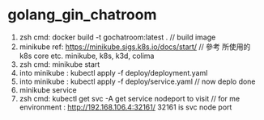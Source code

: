 # golang_gin_chatroom
1. zsh cmd: docker build -t gochatroom:latest .
   // build image
2. minikube ref: https://minikube.sigs.k8s.io/docs/start/
   // 參考 所使用的 k8s core etc. minikube, k8s, k3d, colima
3. zsh cmd: minikube start
4. into minikube : kubectl apply -f deploy/deployment.yaml
5. into minikube : kubectl apply -f deploy/service.yaml
   // now deplo done
6. minikube service 
6. zsh cmd: kubectl get svc -A get service nodeport to visit
   // for me environment : http://192.168.106.4:32161/ 32161 is svc node port
